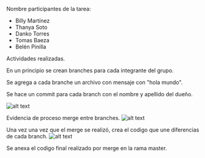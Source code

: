 
Nombre participantes de la tarea:

- Billy Martínez
- Thanya Soto
- Danko Torres
- Tomas Baeza
- Belén Pinilla

Actividades realizadas.

En un principio se crean branches para cada integrante del grupo. 

Se agrega a cada branche un archivo con mensaje con "hola mundo". 

Se hace un commit para cada branch con el nombre y apellido del dueño.

![alt text](https://github.com/Billyflin/Tarea5/blob/master/unknown.png)

Evidencia de proceso merge entre branches.
![alt text](https://github.com/Billyflin/Tarea5/blob/master/unknown2.png)

Una vez una vez que el merge se realizó, crea el codigo que une diferencias de cada branch.
![alt text](https://github.com/Billyflin/Tarea5/blob/master/unknown3.png)

Se anexa el codigo final realizado por merge en la rama master.
